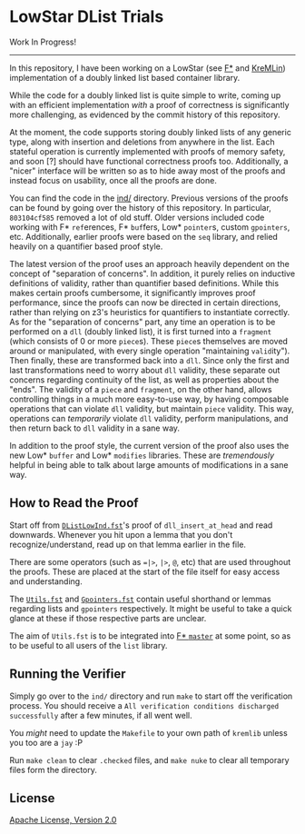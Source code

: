 # LowStar DList Trials

Work In Progress!

---

In this repository, I have been working on a LowStar (see
[F\*](https://fstar-lang.org/) and
[KreMLin](https://github.com/FStarLang/kremlin/)) implementation of a
doubly linked list based container library.

While the code for a doubly linked list is quite simple to write,
coming up with an efficient implementation _with_ a proof of
correctness is significantly more challenging, as evidenced by the
commit history of this repository.

At the moment, the code supports storing doubly linked lists of any
generic type, along with insertion and deletions from anywhere in the
list. Each stateful operation is currently implemented with proofs of
memory safety, and soon [?] should have functional correctness proofs
too. Additionally, a "nicer" interface will be written so as to hide
away most of the proofs and instead focus on usability, once all the
proofs are done.

You can find the code in the [ind/](ind/) directory. Previous versions
of the proofs can be found by going over the history of this
repository. In particular, `803104cf585` removed a lot of old
stuff. Older versions included code working with F\* `ref`erences, F\*
`buf`fers, Low\* `pointer`s, custom `gpointers`, etc. Additionally,
earlier proofs were based on the `seq` library, and relied heavily on
a quantifier based proof style.

The latest version of the proof uses an approach heavily dependent on
the concept of "separation of concerns". In addition, it purely relies
on inductive definitions of validity, rather than quantifier based
definitions. While this makes certain proofs cumbersome, it
significantly improves proof performance, since the proofs can now be
directed in certain directions, rather than relying on z3's heuristics
for quantifiers to instantiate correctly. As for the "separation of
concerns" part, any time an operation is to be performed on a `dll`
(doubly linked list), it is first turned into a `fragment` (which
consists of 0 or more `piece`s). These `piece`s themselves are moved
around or manipulated, with every single operation "maintaining
`valid`ity"). Then finally, these are transformed back into a
`dll`. Since only the first and last transformations need to worry
about `dll` validity, these separate out concerns regarding continuity
of the list, as well as properties about the "ends". The validity of a
`piece` and `fragment`, on the other hand, allows controlling things
in a much more easy-to-use way, by having composable operations that
can violate `dll` validity, but maintain `piece` validity. This way,
operations can _temporarily_ violate `dll` validity, perform
manipulations, and then return back to `dll` validity in a sane way.

In addition to the proof style, the current version of the proof also
uses the new Low\* `buffer` and Low\* `modifies` libraries. These are
_tremendously_ helpful in being able to talk about large amounts of
modifications in a sane way.

## How to Read the Proof

Start off from [`DListLowInd.fst`](ind/DListLowInd.fst)'s proof of
`dll_insert_at_head` and read downwards. Whenever you hit upon a lemma
that you don't recognize/understand, read up on that lemma earlier in
the file.

There are some operators (such as `=|>`, `|>`, `@`, etc) that are used
throughout the proofs. These are placed at the start of the file
itself for easy access and understanding.

The [`Utils.fst`](ind/Utils.fst) and
[`Gpointers.fst`](ind/Gpointers.fst) contain useful shorthand or
lemmas regarding lists and `gpointers` respectively. It might be
useful to take a quick glance at these if those respective parts are
unclear.

The aim of `Utils.fst` is to be integrated into [F\*
`master`](https://github.com/FStarLang/FStar/) at some point, so as to
be useful to all users of the `list` library.

## Running the Verifier

Simply go over to the `ind/` directory and run `make` to start off the
verification process. You should receive a `All verification
conditions discharged successfully` after a few minutes, if all went
well.

You _might_ need to update the `Makefile` to your own path of
`kremlib` unless you too are a `jay` :P

Run `make clean` to clear `.checked` files, and `make nuke` to clear
all temporary files form the directory.

## License

[Apache License, Version 2.0](LICENSE.txt)
